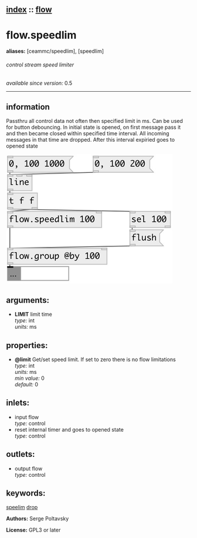 [index](index.html) :: [flow](category_flow.html)
---

# flow.speedlim
**aliases:** [ceammc/speedlim], [speedlim]


###### control stream speed limiter

*available since version:* 0.5

---


## information
Passthru all control data not often then specified limit in ms. Can be used for button debouncing. In initial state is opened, on first message pass it and then became closed within specified time interval. All incoming messages in that time are dropped. After this interval expiried goes to opened state


[![example](../examples/img/flow.speedlim.jpg)](../examples/pd/flow.speedlim.pd)



## arguments:

* **LIMIT**
limit time<br>
_type:_ int<br>
_units:_ ms<br>





## properties:

* **@limit** 
Get/set speed limit. If set to zero there is no flow limitations<br>
_type:_ int<br>
_units:_ ms<br>
_min value:_ 0<br>
_default:_ 0<br>



## inlets:

* input flow<br>
_type:_ control
* reset internal timer and goes to opened state<br>
_type:_ control



## outlets:

* output flow<br>
_type:_ control



## keywords:

[speelim](keywords/speelim.html)
[drop](keywords/drop.html)






**Authors:** Serge Poltavsky




**License:** GPL3 or later





